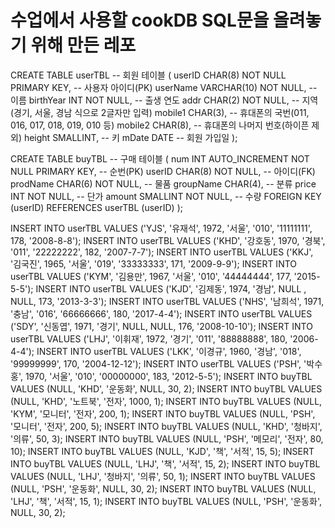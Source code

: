 # 수업에서 사용할 cookDB SQL문을 올려놓기 위해 만든 레포
CREATE TABLE userTBL -- 회원 테이블
( userID CHAR(8) NOT NULL PRIMARY KEY, -- 사용자 아이디(PK)
userName VARCHAR(10) NOT NULL, -- 이름
birthYear INT NOT NULL, -- 출생 연도
addr CHAR(2) NOT NULL, -- 지역(경기, 서울, 경남 식으로 2글자만 입력)
mobile1 CHAR(3), -- 휴대폰의 국번(011, 016, 017, 018, 019, 010 등)
mobile2 CHAR(8), -- 휴대폰의 나머지 번호(하이픈 제외)
height SMALLINT, -- 키
mDate DATE -- 회원 가입일
);

CREATE TABLE buyTBL -- 구매 테이블
( num INT AUTO_INCREMENT NOT NULL PRIMARY KEY, -- 순번(PK)
userID CHAR(8) NOT NULL, -- 아이디(FK)
prodName CHAR(6) NOT NULL, -- 물품
groupName CHAR(4), -- 분류
price INT NOT NULL, -- 단가
amount SMALLINT NOT NULL, -- 수량
FOREIGN KEY (userID) REFERENCES userTBL (userID)
);

INSERT INTO userTBL VALUES ('YJS', '유재석', 1972, '서울', '010', '11111111', 178, '2008-8-8');
INSERT INTO userTBL VALUES ('KHD', '강호동', 1970, '경북', '011', '22222222', 182, '2007-7-7');
INSERT INTO userTBL VALUES ('KKJ', '김국진', 1965, '서울', '019', '33333333', 171, '2009-9-9');
INSERT INTO userTBL VALUES ('KYM', '김용만', 1967, '서울', '010', '44444444', 177, '2015-5-5');
INSERT INTO userTBL VALUES ('KJD', '김제동', 1974, '경남', NULL , NULL, 173, '2013-3-3');
INSERT INTO userTBL VALUES ('NHS', '남희석', 1971, '충남', '016', '66666666', 180, '2017-4-4');
INSERT INTO userTBL VALUES ('SDY', '신동엽', 1971, '경기', NULL, NULL, 176, '2008-10-10');
INSERT INTO userTBL VALUES ('LHJ', '이휘재', 1972, '경기', '011', '88888888', 180, '2006-4-4');
INSERT INTO userTBL VALUES ('LKK', '이경규', 1960, '경남', '018', '99999999', 170, '2004-12-12');
INSERT INTO userTBL VALUES ('PSH', '박수홍', 1970, '서울', '010', '00000000', 183, '2012-5-5');
INSERT INTO buyTBL VALUES (NULL, 'KHD', '운동화', NULL, 30, 2);
INSERT INTO buyTBL VALUES (NULL, 'KHD', '노트북', '전자', 1000, 1);
INSERT INTO buyTBL VALUES (NULL, 'KYM', '모니터', '전자', 200, 1);
INSERT INTO buyTBL VALUES (NULL, 'PSH', '모니터', '전자', 200, 5);
INSERT INTO buyTBL VALUES (NULL, 'KHD', '청바지', '의류', 50, 3);
INSERT INTO buyTBL VALUES (NULL, 'PSH', '메모리', '전자', 80, 10);
INSERT INTO buyTBL VALUES (NULL, 'KJD', '책', '서적', 15, 5);
INSERT INTO buyTBL VALUES (NULL, 'LHJ', '책', '서적', 15, 2);
INSERT INTO buyTBL VALUES (NULL, 'LHJ', '청바지', '의류', 50, 1);
INSERT INTO buyTBL VALUES (NULL, 'PSH', '운동화', NULL, 30, 2);
INSERT INTO buyTBL VALUES (NULL, 'LHJ', '책', '서적', 15, 1);
INSERT INTO buyTBL VALUES (NULL, 'PSH', '운동화', NULL, 30, 2);
